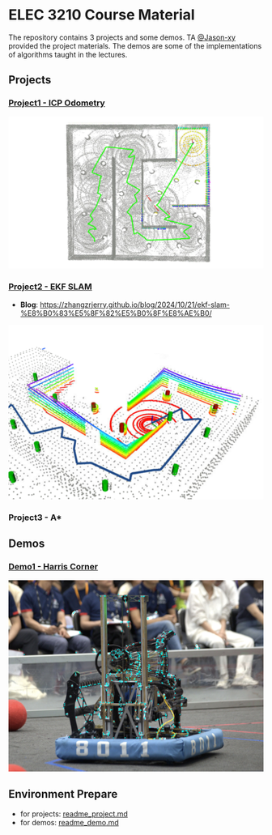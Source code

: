 # ELEC 3210 Course Material

The repository contains 3 projects and some demos. TA [@Jason-xy](https://github.com/Jason-xy/) provided the project materials. The demos are some of the implementations of algorithms taught in the lectures.

## Projects

### [Project1 - ICP Odometry](./project1_icp_odom/)

![](./results/icpodom.png)

### [Project2 - EKF SLAM](./project2_ekf_slam/)

- **Blog**: https://zhangzrjerry.github.io/blog/2024/10/21/ekf-slam-%E8%B0%83%E5%8F%82%E5%B0%8F%E8%AE%B0/

![](./results/ekfslam.png)

### Project3 - A*

## Demos

### [Demo1 - Harris Corner](./demo1_harris_corner/)

![](./results/harris.png)

## Environment Prepare

- for projects: [readme_project.md](./readme_project.md)
- for demos: [readme_demo.md](./readme_demo.md)